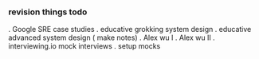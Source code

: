 ### revision things todo
  . Google SRE case studies
  . educative grokking system design
  . educative advanced system design ( make notes)
  . Alex wu I
  . Alex wu II
  . interviewing.io mock interviews
  . setup mocks

